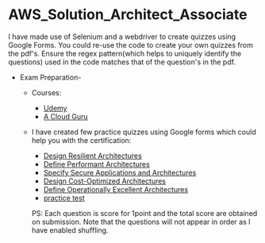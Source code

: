 # AWS_Solution_Architect_Associate

I have made use of Selenium and a webdriver to create quizzes using Google Forms. You could re-use the code to create your own quizzes from the pdf's. Ensure the regex pattern(which helps to uniquely identify the questions) used in the code matches that of the question's in the pdf.


* Exam Preparation-
  
  * Courses:
    * [Udemy](https://www.udemy.com/course/aws-certified-solutions-architect-associate/)
    * [A Cloud Guru](https://learn.acloud.guru/course/aws-certified-solutions-architect-associate/dashboard)

  * I have created few practice quizzes using Google forms which could help you with the certification:
    * [Design Resilient Architectures](https://docs.google.com/forms/d/e/1FAIpQLSeFKhpBAQZDJax9jtaJU_7ISvDh_9nY-hv3rdr1KOte6LilXQ/viewform?usp=sf_link)
    * [Define Performant Architectures](https://docs.google.com/forms/d/e/1FAIpQLSf6jUpTrPIo2zC4IIwZ-lZWMfz2exo4TSnQxHkY477dDCyeog/viewform?usp=sf_link)
    * [Specify Secure Applications and Architectures](https://docs.google.com/forms/d/e/1FAIpQLSew2Kwx9K7fn6MisxWOxgL55BF9NUBWlorIp--7XF4c41PMlQ/viewform?usp=sf_link)
    * [Design Cost-Optimized Architectures](https://docs.google.com/forms/d/e/1FAIpQLSd5NFdFuFNAviwzCytdmWHK5CTOfgPJ2H4N28wTqOll1gskUg/viewform?usp=sf_link)
    * [Define Operationally Excellent Architectures](https://docs.google.com/forms/d/e/1FAIpQLSc8Qch9pfEm6_t8RXvT8Wno6HT0LEiADYSv3JhNYSquQbA21g/viewform?usp=sf_link)
    * [practice test](https://docs.google.com/forms/d/e/1FAIpQLScbYsZTtc81RGfuY15U4_tXETtXZE0nOiYYGECJu8g2MCPamQ/viewform?usp=sf_link)
    
    PS: Each question is score for 1point and the total score are obtained on submission. Note that the questions will not appear in order as I have enabled shuffling.  

